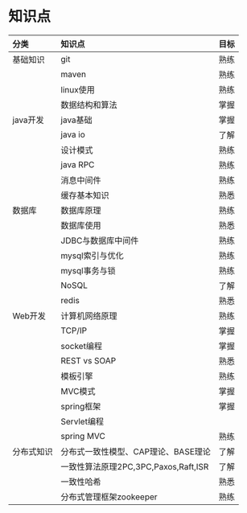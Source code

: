 # 知识点

| 分类 | 知识点 | 目标 |
| :--- | :--- | :--- |
| 基础知识 | git | 熟练 |
|  | maven | 熟练 |
|  | linux使用 | 熟练 |
|  | 数据结构和算法 | 掌握 |
| java开发 | java基础 | 掌握 |
|  | java io | 了解 |
|  | 设计模式 | 熟练 |
|  | java RPC | 熟练 |
|  | 消息中间件 | 熟练 |
|  | 缓存基本知识 | 熟悉 |
| 数据库 | 数据库原理 | 熟练 |
|  | 数据库使用 | 熟悉 |
|  | JDBC与数据库中间件 | 熟练 |
|  | mysql索引与优化 | 熟练 |
|  | mysql事务与锁 | 熟练 |
|  | NoSQL | 了解 |
|  | redis | 熟悉 |
| Web开发 | 计算机网络原理 | 熟练 |
|  | TCP/IP | 掌握 |
|  | socket编程 | 掌握 |
|  | REST vs SOAP | 熟悉 |
|  | 模板引擎 | 熟练 |
|  | MVC模式 | 掌握 |
|  | spring框架 | 掌握 |
|  | Servlet编程 |  |
|  | spring MVC | 熟练 |
| 分布式知识 | 分布式一致性模型、CAP理论、BASE理论 | 了解 |
|  | 一致性算法原理2PC,3PC,Paxos,Raft,ISR | 了解 |
|  | 一致性哈希 | 熟悉 |
|  | 分布式管理框架zookeeper | 熟练 |

### 



